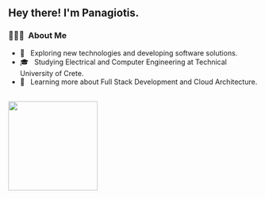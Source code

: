 <h2> Hey there! I'm Panagiotis.</h2>

<h3> 👨🏻‍💻 &nbsp;About Me </h3>

- 🤔 &nbsp; Exploring new technologies and developing software solutions.
- 🎓 &nbsp; Studying Electrical and Computer Engineering at Technical University of Crete.
- 🌱 &nbsp; Learning more about Full Stack Development and Cloud Architecture.

<br/>

<a href="https://github.com/w1ndfury">
  <img height="180em" src="https://github-readme-stats.vercel.app/api/top-langs/?username=w1ndfury&theme=buefy&layout=compact" />
</a>
